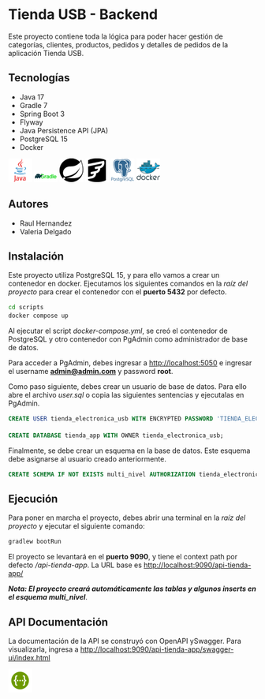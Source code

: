 
# Tienda USB - Backend

Este proyecto contiene toda la lógica para poder hacer gestión de categorías, clientes, productos, pedidos y detalles de pedidos de la aplicación Tienda USB.

## Tecnologías

- Java 17
- Gradle 7
- Spring Boot 3
- Flyway
- Java Persistence API (JPA)
- PostgreSQL 15
- Docker

![icono java](/icons/java_original_wordmark_logo_icon_146459.png)
![icono gradle](/icons/gradle_logo_icon_171050.png)
![icono spring boot](/icons/spring_logo_icon_144856.png)
![icono flyway](/icons/flyway_logo_icon_248526.png)
![icono postgres](/icons/postgresql_plain_wordmark_logo_icon_146390.png)
![icono docker](/icons/docker_original_wordmark_logo_icon_146557.png)

## Autores

- Raul Hernandez
- Valeria Delgado

## Instalación

Este proyecto utiliza PostgreSQL 15, y para ello vamos a crear un contenedor en docker. Ejecutamos los siguientes comandos en la _raíz del proyecto_ para crear el contenedor con el **puerto 5432** por defecto.

```bash
cd scripts
docker compose up
```
Al ejecutar el script _docker-compose.yml_, se creó el contenedor de PostgreSQL y otro contenedor con PgAdmin como administrador de base de datos.

Para acceder a PgAdmin, debes ingresar a <http://localhost:5050> e ingresar el username **admin@admin.com** y password **root**.

Como paso siguiente, debes crear un usuario de base de datos. Para ello abre el archivo _user.sql_ o copia las siguientes sentencias y ejecutalas en PgAdmin.

```sql
CREATE USER tienda_electronica_usb WITH ENCRYPTED PASSWORD 'TIENDA_ELECTRONICA_USB';

CREATE DATABASE tienda_app WITH OWNER tienda_electronica_usb;
```

Finalmente, se debe crear un esquema en la base de datos. Este esquema debe asignarse al usuario creado anteriormente. 
```sql
CREATE SCHEMA IF NOT EXISTS multi_nivel AUTHORIZATION tienda_electronica_usb;
```

## Ejecución

Para poner en marcha el proyecto, debes abrir una terminal en la _raíz del proyecto_ y ejecutar el siguiente comando:

```bash
gradlew bootRun
```

El proyecto se levantará en el **puerto 9090**, y tiene el context path por defecto _/api-tienda-app_. La URL base es <http://localhost:9090/api-tienda-app/>

***Nota: El proyecto creará automáticamente las tablas y algunos inserts en el esquema multi_nivel***.

## API Documentación

La documentación de la API se construyó con OpenAPI ySwagger. Para visualizarla, ingresa a <http://localhost:9090/api-tienda-app/swagger-ui/index.html>

![icono swagger](/icons/file_type_swagger_icon_130134.png)
